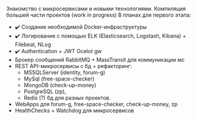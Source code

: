Знакомство с микросервисами и новыми технологиями. Компиляция большей части проектов (work in progress)
В планах для первого этапа:
- :heavy_check_mark: Создание необходимой Docker-инфраструктуры
- :heavy_check_mark: Логирование с помощью ELK (Elasticsearch, Logstash, Kibana) + Filebeat, NLog
- :heavy_check_mark: Authentication + JWT Ocelot gw
- Брокер сообщений RabbitMQ + MassTransit для коммуникации мс
- REST API-микросервисы с бд + рефакторинг:
    - MSSQLServer (identity, forum-g)
    - MySql (free-space-checker)
    - MongoDB (check-up-money)
    - PostgreSQL (zp),
    - Redis (?) бд для разных проектов.
- WebApps для forum-g, free-space-checker, check-up-money, zp
- HealthChecks + Watchdog для микросервисов
